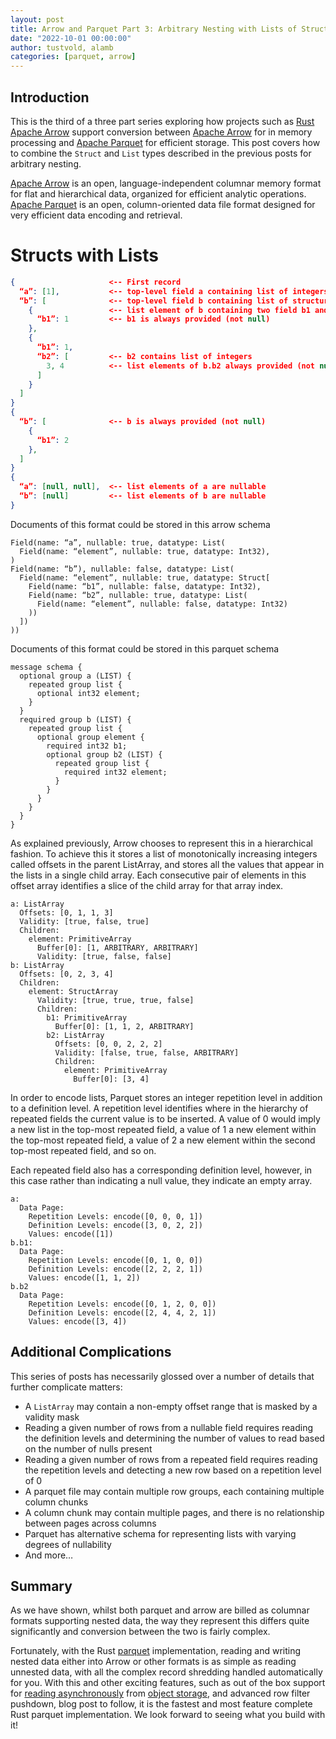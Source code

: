 ```yaml
---
layout: post
title: Arrow and Parquet Part 3: Arbitrary Nesting with Lists of Structs and Structs of Lists
date: "2022-10-01 00:00:00"
author: tustvold, alamb
categories: [parquet, arrow]
---
```

<!--
{% comment %}
Licensed to the Apache Software Foundation (ASF) under one or more
contributor license agreements.  See the NOTICE file distributed with
this work for additional information regarding copyright ownership.
The ASF licenses this file to you under the Apache License, Version 2.0
(the "License"); you may not use this file except in compliance with
the License.  You may obtain a copy of the License at

http://www.apache.org/licenses/LICENSE-2.0

Unless required by applicable law or agreed to in writing, software
distributed under the License is distributed on an "AS IS" BASIS,
WITHOUT WARRANTIES OR CONDITIONS OF ANY KIND, either express or implied.
See the License for the specific language governing permissions and
limitations under the License.
{% endcomment %}
-->

## Introduction

This is the third of a three part series exploring how projects such as [Rust Apache Arrow](https://github.com/apache/arrow-rs) support conversion between [Apache Arrow](https://arrow.apache.org/) for in memory processing and [Apache Parquet](https://parquet.apache.org/) for efficient storage. This post covers how to combine the `Struct` and `List` types described in the previous posts for arbitrary nesting.


[Apache Arrow](https://arrow.apache.org/) is an open, language-independent columnar memory format for flat and hierarchical data, organized for efficient analytic operations. [Apache Parquet](https://parquet.apache.org/) is an open, column-oriented data file format designed for very efficient data encoding and retrieval.


# Structs with Lists


```json
{                     <-- First record
  “a”: [1],           <-- top-level field a containing list of integers
  “b”: [              <-- top-level field b containing list of structures
    {                 <-- list element of b containing two field b1 and b2
      “b1”: 1         <-- b1 is always provided (not null)
    },
    {
      “b1”: 1,
      “b2”: [         <-- b2 contains list of integers
        3, 4          <-- list elements of b.b2 always provided (not null)
      ]
    }
  ]
}
{
  “b”: [              <-- b is always provided (not null)
    {
      “b1”: 2
    },
  ]
}
{
  “a”: [null, null],  <-- list elements of a are nullable
  “b”: [null]         <-- list elements of b are nullable
}
```

Documents of this format could be stored in this arrow schema

```text
Field(name: “a”, nullable: true, datatype: List(
  Field(name: “element”, nullable: true, datatype: Int32),
)
Field(name: “b”), nullable: false, datatype: List(
  Field(name: “element”, nullable: true, datatype: Struct[
    Field(name: “b1”, nullable: false, datatype: Int32),
    Field(name: “b2”, nullable: true, datatype: List(
      Field(name: “element”, nullable: false, datatype: Int32)
    ))
  ])
))
```

Documents of this format could be stored in this parquet schema

```text
message schema {
  optional group a (LIST) {
    repeated group list {
      optional int32 element;
    }
  }
  required group b (LIST) {
    repeated group list {
      optional group element {
        required int32 b1;
        optional group b2 (LIST) {
          repeated group list {
            required int32 element;
          }
        }
      }
    }
  }
}
```

As explained previously, Arrow chooses to represent this in a hierarchical fashion. To achieve this it stores a list of monotonically increasing integers called offsets in the parent ListArray, and stores all the values that appear in the lists in a single child array. Each consecutive pair of elements in this offset array identifies a slice of the child array for that array index.

```text
a: ListArray
  Offsets: [0, 1, 1, 3]
  Validity: [true, false, true]
  Children:
    element: PrimitiveArray
      Buffer[0]: [1, ARBITRARY, ARBITRARY]
      Validity: [true, false, false]
b: ListArray
  Offsets: [0, 2, 3, 4]
  Children:
    element: StructArray
      Validity: [true, true, true, false]
      Children:
        b1: PrimitiveArray
          Buffer[0]: [1, 1, 2, ARBITRARY]
        b2: ListArray
          Offsets: [0, 0, 2, 2, 2]
          Validity: [false, true, false, ARBITRARY]
          Children:
            element: PrimitiveArray
              Buffer[0]: [3, 4]
```

In order to encode lists, Parquet stores an integer repetition level in addition to a definition level. A repetition level identifies where in the hierarchy of repeated fields the current value is to be inserted. A value of 0 would imply a new list in the top-most repeated field, a value of 1 a new element within the top-most repeated field, a value of 2 a new element within the second top-most repeated field, and so on.

Each repeated field also has a corresponding definition level, however, in this case rather than indicating a null value, they indicate an empty array.

```text
a:
  Data Page:
    Repetition Levels: encode([0, 0, 0, 1])
    Definition Levels: encode([3, 0, 2, 2])
    Values: encode([1])
b.b1:
  Data Page:
    Repetition Levels: encode([0, 1, 0, 0])
    Definition Levels: encode([2, 2, 2, 1])
    Values: encode([1, 1, 2])
b.b2
  Data Page:
    Repetition Levels: encode([0, 1, 2, 0, 0])
    Definition Levels: encode([2, 4, 4, 2, 1])
    Values: encode([3, 4])
```

## Additional Complications

This series of posts has necessarily glossed over a number of details that further complicate matters:

* A `ListArray` may contain a non-empty offset range that is masked by a validity mask
* Reading a given number of rows from a nullable field requires reading the definition levels and determining the number of values to read based on the number of nulls present
* Reading a given number of rows from a repeated field requires reading the repetition levels and detecting a new row based on a repetition level of 0
* A parquet file may contain multiple row groups, each containing multiple column chunks
* A column chunk may contain multiple pages, and there is no relationship between pages across columns
* Parquet has alternative schema for representing lists with varying degrees of nullability
* And more…

## Summary
As we have shown, whilst both parquet and arrow are billed as columnar formats supporting nested data, the way they represent this differs quite significantly and conversion between the two is fairly complex.

Fortunately, with the Rust [parquet](https://crates.io/crates/parquet) implementation, reading and writing nested data either into Arrow or other formats is as simple as reading unnested data, with all the complex record shredding handled automatically for you. With this and other exciting features, such as out of the box support for [reading asynchronously](https://docs.rs/parquet/22.0.0/parquet/arrow/async_reader/index.html) from [object storage](https://docs.rs/object_store/0.5.0/object_store/), and advanced row filter pushdown, blog post to follow, it is the fastest and most feature complete Rust parquet implementation. We look forward to seeing what you build with it!
